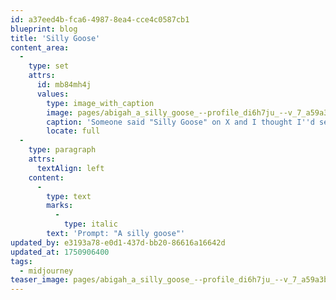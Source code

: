 ```yaml
---
id: a37eed4b-fca6-4987-8ea4-cce4c0587cb1
blueprint: blog
title: 'Silly Goose'
content_area:
  -
    type: set
    attrs:
      id: mb84mh4j
      values:
        type: image_with_caption
        image: pages/abigah_a_silly_goose_--profile_di6h7ju_--v_7_a59a3b86-8985-432a-b396-46e2058f4141_2.png
        caption: 'Someone said "Silly Goose" on X and I thought I''d see what Midjourney would produce.'
        locate: full
  -
    type: paragraph
    attrs:
      textAlign: left
    content:
      -
        type: text
        marks:
          -
            type: italic
        text: 'Prompt: "A silly goose"'
updated_by: e3193a78-e0d1-437d-bb20-86616a16642d
updated_at: 1750906400
tags:
  - midjourney
teaser_image: pages/abigah_a_silly_goose_--profile_di6h7ju_--v_7_a59a3b86-8985-432a-b396-46e2058f4141_2.png
---
```

